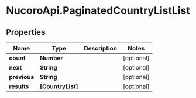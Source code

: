 # NucoroApi.PaginatedCountryListList

## Properties

Name | Type | Description | Notes
------------ | ------------- | ------------- | -------------
**count** | **Number** |  | [optional] 
**next** | **String** |  | [optional] 
**previous** | **String** |  | [optional] 
**results** | [**[CountryList]**](CountryList.md) |  | [optional] 



